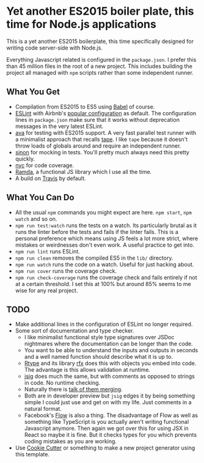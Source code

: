 # Yet another ES2015 boiler plate, this time for Node.js applications

This is a yet another ES2015 boilerplate, this time specifically designed for writing code server-side with Node.js.

Everything Javascript related is configured in the `package.json`. I prefer this than 45 million files in the root of a new project. This includes building the project all managed with `npm` scripts rather than some independent runner.

## What You Get

- Compilation from ES2015 to ES5 using [Babel](https://babeljs.io/) of course.
- [ESLint](http://eslint.org/) with Airbnb's [popular configuration](https://github.com/airbnb/javascript/tree/master/packages/eslint-config-airbnb) as default. The configuration lines in `package.json` make sure that it works without deprecation messages in the very latest ESLint.
- [ava](https://github.com/sindresorhus/ava) for testing with ES2015 support. A very fast parallel test runner with a minimalist approach that recalls [tape](https://github.com/substack/tape). I like `tape` because it doesn't throw loads of globals around and require an independent runner.
- [sinon](https://github.com/sinonjs/sinon) for mocking in tests. You'll pretty much always need this pretty quickly.
- [nyc](https://github.com/bcoe/nyc) for code coverage.
- [Ramda](http://ramdajs.com/), a functional JS library which I use all the time.
- A build on [Travis](https://travis-ci.org/) by default.

## What You Can Do

- All the usual `npm` commands you might expect are here. `npm start`, `npm watch` and so on.
- `npm run test:watch` runs the tests on a watch. Its particularly brutal as it runs the linter before the tests and fails if the linter fails. This is a personal preference which means using JS feels a lot more strict, where mistakes or weirdnesses don't even work. A useful practice to get into.
- `npm run lint` runs ESLint.
- `npm run clean` removes the compiled ES5 in the `lib/` directory.
- `npm run watch` runs the code on a watch. Useful for just hacking about.
- `npm run cover` runs the coverage check.
- `npm run check-coverage` runs the coverage check and fails entirely if not at a certain threshold. I set this at 100% but around 85% seems to me wise for any real project.

## TODO

- Make additional lines in the configuration of ESLint no longer required.
- Some sort of documentation and type checker.
  - I like minimalist functional style type signatures over JSDoc nightmares where the documentation can be longer than the code.
  - You want to be able to understand the inputs and outputs in seconds and a well named function should describe what it is up to.
  - [Rtype](https://github.com/ericelliott/rtype) and its library [rfx](https://github.com/ericelliott/rfx) does this with objects you embed into code. The advantage is this allows validation at runtime.
  - [jsig](https://github.com/jsigbiz/spec) does much the same, but with comments as opposed to strings in code. No runtime checking.
  - Naturally there is [talk of them merging](https://github.com/ericelliott/rtype/issues/47).
  - Both are in developer preview but `jsig` edges it by being something simple I could just use and get on with my life. Just comments in a natural format.
  - Facebook's [Flow](http://flowtype.org/) is also a thing. The disadvantage of Flow as well as something like TypeScript is you actually aren't writing functional Javascript anymore. Then again we got over this for using JSX in React so maybe it is fine. But it checks types for you which prevents coding mistakes as you are working.
- Use [Cookie Cutter](https://github.com/audreyr/cookiecutter) or something to make a new project generator using this template.
